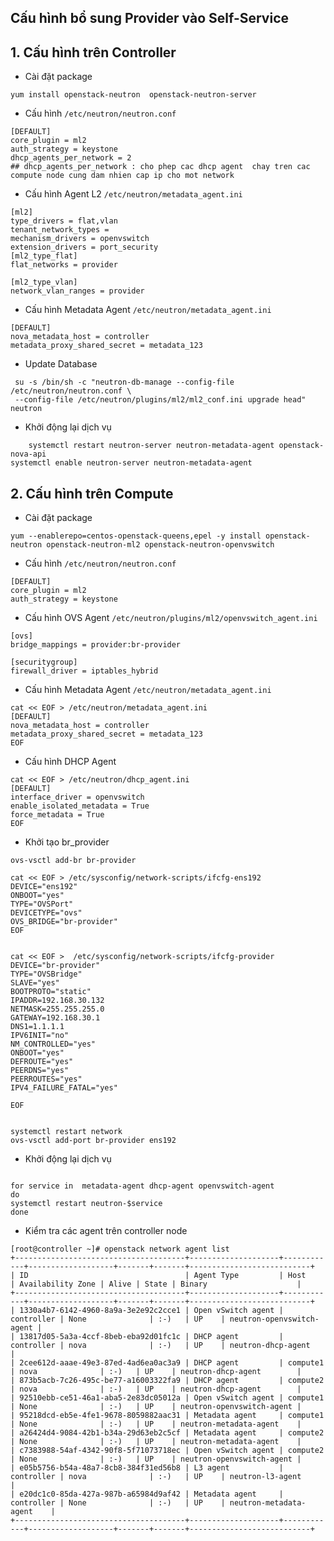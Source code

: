 


## Cấu hình bổ sung Provider vào Self-Service

## 1. Cấu hình trên Controller

- Cài đặt package
```
yum install openstack-neutron  openstack-neutron-server

```

- Cấu hình `/etc/neutron/neutron.conf`
```
[DEFAULT]
core_plugin = ml2
auth_strategy = keystone
dhcp_agents_per_network = 2 
## dhcp_agents_per_network : cho phep cac dhcp agent  chay tren cac compute node cung dam nhien cap ip cho mot network
```

- Cấu hình Agent L2 `/etc/neutron/metadata_agent.ini`
```
[ml2]
type_drivers = flat,vlan
tenant_network_types =
mechanism_drivers = openvswitch
extension_drivers = port_security
[ml2_type_flat]
flat_networks = provider

[ml2_type_vlan]
network_vlan_ranges = provider
```

- Cấu hình Metadata Agent `/etc/neutron/metadata_agent.ini`
```
[DEFAULT]
nova_metadata_host = controller
metadata_proxy_shared_secret = metadata_123

```


- Update Database
```
 su -s /bin/sh -c "neutron-db-manage --config-file /etc/neutron/neutron.conf \
 --config-file /etc/neutron/plugins/ml2/ml2_conf.ini upgrade head" neutron
```

- Khởi động lại dịch vụ
```
	systemctl restart neutron-server neutron-metadata-agent openstack-nova-api
systemctl enable neutron-server neutron-metadata-agent
```


## 2. Cấu hình trên Compute

- Cài đặt package
```
yum --enablerepo=centos-openstack-queens,epel -y install openstack-neutron openstack-neutron-ml2 openstack-neutron-openvswitch
```


- Cấu hình `/etc/neutron/neutron.conf`

```
[DEFAULT]
core_plugin = ml2
auth_strategy = keystone
```


- Cấu hình OVS Agent `/etc/neutron/plugins/ml2/openvswitch_agent.ini`
```
[ovs]
bridge_mappings = provider:br-provider

[securitygroup]
firewall_driver = iptables_hybrid
```

- Cấu hình Metadata Agent `/etc/neutron/metadata_agent.ini`
```
cat << EOF > /etc/neutron/metadata_agent.ini
[DEFAULT]
nova_metadata_host = controller
metadata_proxy_shared_secret = metadata_123
EOF
```

- Cấu hình DHCP Agent
```
cat << EOF > /etc/neutron/dhcp_agent.ini
[DEFAULT]
interface_driver = openvswitch
enable_isolated_metadata = True
force_metadata = True
EOF
```

- Khởi tạo br_provider
```
ovs-vsctl add-br br-provider

cat << EOF > /etc/sysconfig/network-scripts/ifcfg-ens192
DEVICE="ens192"
ONBOOT="yes"
TYPE="OVSPort"
DEVICETYPE="ovs"
OVS_BRIDGE="br-provider"
EOF


cat << EOF >  /etc/sysconfig/network-scripts/ifcfg-provider 
DEVICE="br-provider"
TYPE="OVSBridge"
SLAVE="yes"
BOOTPROTO="static"
IPADDR=192.168.30.132
NETMASK=255.255.255.0
GATEWAY=192.168.30.1
DNS1=1.1.1.1
IPV6INIT="no"
NM_CONTROLLED="yes"
ONBOOT="yes"
DEFROUTE="yes"
PEERDNS="yes"
PEERROUTES="yes"
IPV4_FAILURE_FATAL="yes"

EOF


systemctl restart network
ovs-vsctl add-port br-provider ens192

```

- Khởi động lại dịch vụ
```

for service in 	metadata-agent dhcp-agent openvswitch-agent
do
systemctl restart neutron-$service
done 
```


- Kiểm tra các agent trên controller node
```
[root@controller ~]# openstack network agent list
+--------------------------------------+--------------------+------------+-------------------+-------+-------+---------------------------+
| ID                                   | Agent Type         | Host       | Availability Zone | Alive | State | Binary                    |
+--------------------------------------+--------------------+------------+-------------------+-------+-------+---------------------------+
| 1330a4b7-6142-4960-8a9a-3e2e92c2cce1 | Open vSwitch agent | controller | None              | :-)   | UP    | neutron-openvswitch-agent |
| 13817d05-5a3a-4ccf-8beb-eba92d01fc1c | DHCP agent         | controller | nova              | :-)   | UP    | neutron-dhcp-agent        |
| 2cee612d-aaae-49e3-87ed-4ad6ea0ac3a9 | DHCP agent         | compute1   | nova              | :-)   | UP    | neutron-dhcp-agent        |
| 873b5acb-7c26-495c-be77-a16003322fa9 | DHCP agent         | compute2   | nova              | :-)   | UP    | neutron-dhcp-agent        |
| 92510ebb-ce51-46a1-aba5-2e83dc05012a | Open vSwitch agent | compute1   | None              | :-)   | UP    | neutron-openvswitch-agent |
| 95218dcd-eb5e-4fe1-9678-8059882aac31 | Metadata agent     | compute1   | None              | :-)   | UP    | neutron-metadata-agent    |
| a26424d4-9084-42b1-b34a-29d63eb2c5cf | Metadata agent     | compute2   | None              | :-)   | UP    | neutron-metadata-agent    |
| c7383988-54af-4342-90f8-5f71073718ec | Open vSwitch agent | compute2   | None              | :-)   | UP    | neutron-openvswitch-agent |
| e05b5756-b54a-48a7-8cb8-384f31ed56b8 | L3 agent           | controller | nova              | :-)   | UP    | neutron-l3-agent          |
| e20dc1c0-85da-427a-987b-a65984d9af42 | Metadata agent     | controller | None              | :-)   | UP    | neutron-metadata-agent    |
+--------------------------------------+--------------------+------------+-------------------+-------+-------+---------------------------+

```
